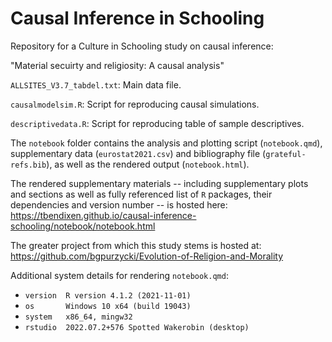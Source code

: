 # Causal Inference in Schooling

Repository for a Culture in Schooling study on causal inference:

"Material secuirty and religiosity: A causal analysis"

`ALLSITES_V3.7_tabdel.txt`: Main data file.

`causalmodelsim.R`: Script for reproducing causal simulations.

`descriptivedata.R`: Script for reproducing table of sample descriptives.

The `notebook` folder contains the analysis and plotting script (`notebook.qmd`), supplementary data (`eurostat2021.csv`) and bibliography file (`grateful-refs.bib`), as well as the rendered output (`notebook.html`).

The rendered supplementary materials -- including supplementary plots and sections as well as fully referenced list of `R` packages, their dependencies and version number -- is hosted here: https://tbendixen.github.io/causal-inference-schooling/notebook/notebook.html

The greater project from which this study stems is hosted at: https://github.com/bgpurzycki/Evolution-of-Religion-and-Morality

Additional system details for rendering `notebook.qmd`:
 - `version  R version 4.1.2 (2021-11-01)`
 - `os       Windows 10 x64 (build 19043)`
 - `system   x86_64, mingw32`
 - `rstudio  2022.07.2+576 Spotted Wakerobin (desktop)`
